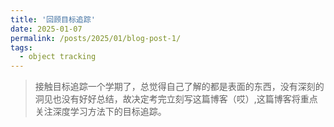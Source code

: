 ```yaml
---
title: '回顾目标追踪'
date: 2025-01-07
permalink: /posts/2025/01/blog-post-1/
tags:
  - object tracking
---
```

> 接触目标追踪一个学期了，总觉得自己了解的都是表面的东西，没有深刻的洞见也没有好好总结，故决定考完立刻写这篇博客（哎）,这篇博客将重点关注深度学习方法下的目标追踪。

